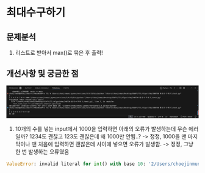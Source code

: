 # 최대수구하기

## 문제분석
1. 리스트로 받아서 max()로 묶은 후 출력!

## 개선사항 및 궁금한 점
![](./스크린샷%202024-07-20%20오후%207.04.01.png)
1. 10개의 수를 넣는 input에서 1000을 입력하면 아래의 오류가 발생하는데 무슨 에러일까? 1234도 괜찮고 123도 괜찮은데 왜 1000만 안됨..? -> 정정, 1000을 맨 마지막이나 맨 처음에 입력하면 괜찮은데 사이에 넣으면 오류가 발생함. -> 정정, 그냥 한 번 발생하는 오류였음 
```py
ValueError: invalid literal for int() with base 10: '2/Users/choejinmun/.pyenv/versions/3.9.13/bin/python'
```